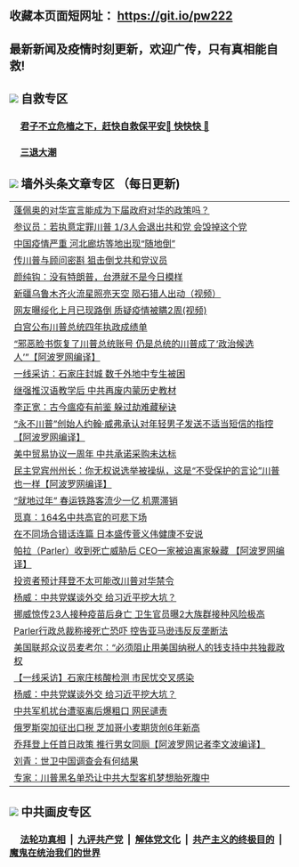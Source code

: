 ## 收藏本页面短网址： https://git.io/pw222
## 最新新闻及疫情时刻更新，欢迎广传，只有真相能自救! 

## <img src="https://img.icons8.com/cute-clipart/2x/circled-right.png">  自救专区

 ### &nbsp;&nbsp;&nbsp;&nbsp; [君子不立危樯之下，赶快自救保平安🍎 快快快 📩](https://github.com/pwgy/td/blob/master/README.md)
 
 ### &nbsp;&nbsp;&nbsp;&nbsp; [三退大潮](https://is.gd/fCPoKo) 
 
## <img src="https://img.icons8.com/cute-clipart/2x/circled-right.png"> 墙外头条文章专区 （每日更新)

<Table>
<tr><td colspan="2" align="left"><a href="https://vtknujsc.xhuyd.press/?name=c1267755&key=encdeuyadochlaxz&from=pw2">蓬佩奥的对华宣言能成为下届政府对华的政策吗？</a></td></tr>
<tr><td colspan="2" align="left"><a href="https://vtknujsc.xhuyd.press/?name=c1267767&key=encdeuyadochlaxz&from=pw2">参议员：若执意定罪川普 1/3人会退出共和党 会毁掉这个党</a></td></tr>
<tr><td colspan="2" align="left"><a href="https://vtknujsc.xhuyd.press/?name=c1267773&key=encdeuyadochlaxz&from=pw2">中国疫情严重 河北廊坊等地出现“随地倒”</a></td></tr>
<tr><td colspan="2" align="left"><a href="https://vtknujsc.xhuyd.press/?name=c1267769&key=encdeuyadochlaxz&from=pw2">传川普与顾问密斟 狙击倒戈共和党议员</a></td></tr>
<tr><td colspan="2" align="left"><a href="https://vtknujsc.xhuyd.press/?name=c1267774&key=encdeuyadochlaxz&from=pw2">颜纯钩：没有特朗普，台港就不是今日模样</a></td></tr>
<tr><td colspan="2" align="left"><a href="https://vtknujsc.xhuyd.press/?name=c1267777&key=encdeuyadochlaxz&from=pw2">新疆乌鲁木齐火流星照亮天空  陨石猎人出动（视频）</a></td></tr>
<tr><td colspan="2" align="left"><a href="https://vtknujsc.xhuyd.press/?name=c1267771&key=encdeuyadochlaxz&from=pw2">网友曝绥化上月已现路倒 质疑疫情被瞒2周(视频)</a></td></tr>
<tr><td colspan="2" align="left"><a href="https://vtknujsc.xhuyd.press/?name=c1267776&key=encdeuyadochlaxz&from=pw2">白宫公布川普总统四年执政成绩单</a></td></tr>
<tr><td colspan="2" align="left"><a href="https://vtknujsc.xhuyd.press/?name=c1267706&key=encdeuyadochlaxz&from=pw2">“邪恶脸书恢复了川普总统账号 仍是总统的川普成了‘政治候选人’”【阿波罗网编译】</a></td></tr>
<tr><td colspan="2" align="left"><a href="https://vtknujsc.xhuyd.press/?name=c1267764&key=encdeuyadochlaxz&from=pw2">一线采访：石家庄封城 数千外地中专生被困</a></td></tr>
<tr><td colspan="2" align="left"><a href="https://vtknujsc.xhuyd.press/?name=c1267747&key=encdeuyadochlaxz&from=pw2">继强推汉语教学后 中共再废内蒙历史教材</a></td></tr>
<tr><td colspan="2" align="left"><a href="https://vtknujsc.xhuyd.press/?name=c1267778&key=encdeuyadochlaxz&from=pw2">李正宽：古今瘟疫有前鉴 躲过劫难藏秘诀</a></td></tr>
<tr><td colspan="2" align="left"><a href="https://vtknujsc.xhuyd.press/?name=c1267741&key=encdeuyadochlaxz&from=pw2">“永不川普”创始人约翰·威弗承认对年轻男子发送不适当短信的指控 【阿波罗网编译】</a></td></tr>
<tr><td colspan="2" align="left"><a href="https://vtknujsc.xhuyd.press/?name=c1267766&key=encdeuyadochlaxz&from=pw2">美中贸易协议一周年 中共承诺采购未达标</a></td></tr>
<tr><td colspan="2" align="left"><a href="https://vtknujsc.xhuyd.press/?name=c1267705&key=encdeuyadochlaxz&from=pw2">民主党宾州州长：你无权说选举被操纵，这是“不受保护的言论”川普也一样【阿波罗网编译】</a></td></tr>
<tr><td colspan="2" align="left"><a href="https://vtknujsc.xhuyd.press/?name=c1267765&key=encdeuyadochlaxz&from=pw2">“就地过年” 春运铁路客流少一亿 机票滞销</a></td></tr>
<tr><td colspan="2" align="left"><a href="https://vtknujsc.xhuyd.press/?name=c1267714&key=encdeuyadochlaxz&from=pw2">觅真：164名中共高官的可悲下场</a></td></tr>
<tr><td colspan="2" align="left"><a href="https://vtknujsc.xhuyd.press/?name=c1267727&key=encdeuyadochlaxz&from=pw2">在不同场合错话连篇 日本盛传菅义伟健康不安说</a></td></tr>
<tr><td colspan="2" align="left"><a href="https://vtknujsc.xhuyd.press/?name=c1267742&key=encdeuyadochlaxz&from=pw2">帕拉（Parler）收到死亡威胁后 CEO一家被迫离家躲藏 【阿波罗网编译】</a></td></tr>
<tr><td colspan="2" align="left"><a href="https://vtknujsc.xhuyd.press/?name=c1267763&key=encdeuyadochlaxz&from=pw2">投资者预计拜登不太可能改川普对华禁令</a></td></tr>
<tr><td colspan="2" align="left"><a href="https://vtknujsc.xhuyd.press/?name=c1267779&key=encdeuyadochlaxz&from=pw2">杨威：中共党媒谈外交 给习近平挖大坑？</a></td></tr>
<tr><td colspan="2" align="left"><a href="https://vtknujsc.xhuyd.press/?name=c1267743&key=encdeuyadochlaxz&from=pw2">挪威惊传23人接种疫苗后身亡 卫生官员曝2大族群接种风险极高</a></td></tr>
<tr><td colspan="2" align="left"><a href="https://vtknujsc.xhuyd.press/?name=c1267772&key=encdeuyadochlaxz&from=pw2">Parler行政总裁称接死亡恐吓 控告亚马逊违反反垄断法</a></td></tr>
<tr><td colspan="2" align="left"><a href="https://vtknujsc.xhuyd.press/?name=c1267708&key=encdeuyadochlaxz&from=pw2">美国联邦众议员麦考尔：“必须阻止用美国纳税人的钱支持中共独裁政权</a></td></tr>
<tr><td colspan="2" align="left"><a href="https://vtknujsc.xhuyd.press/?name=c1267703&key=encdeuyadochlaxz&from=pw2">【一线采访】石家庄核酸检测 市民忧交叉感染</a></td></tr>
<tr><td colspan="2" align="left"><a href="https://vtknujsc.xhuyd.press/?name=c1267753&key=encdeuyadochlaxz&from=pw2">杨威：中共党媒谈外交 给习近平挖大坑？</a></td></tr>
<tr><td colspan="2" align="left"><a href="https://vtknujsc.xhuyd.press/?name=c1267711&key=encdeuyadochlaxz&from=pw2">中共军机扰台遭驱离后爆粗口 网民谴责</a></td></tr>
<tr><td colspan="2" align="left"><a href="https://vtknujsc.xhuyd.press/?name=c1267768&key=encdeuyadochlaxz&from=pw2">俄罗斯突加征出口税 芝加哥小麦期货创6年新高</a></td></tr>
<tr><td colspan="2" align="left"><a href="https://vtknujsc.xhuyd.press/?name=c1267724&key=encdeuyadochlaxz&from=pw2">乔拜登上任首日政策  推行男女同厕【阿波罗网记者李文波编译】</a></td></tr>
<tr><td colspan="2" align="left"><a href="https://vtknujsc.xhuyd.press/?name=c1267704&key=encdeuyadochlaxz&from=pw2">刘青：世卫中国调查会有何结果</a></td></tr>
<tr><td colspan="2" align="left"><a href="https://vtknujsc.xhuyd.press/?name=c1267762&key=encdeuyadochlaxz&from=pw2">专家：川普黑名单恐让中共大型客机梦想胎死腹中</a></td></tr>

 </Table>

## <img src="https://img.icons8.com/cute-clipart/2x/circled-right.png"> 中共画皮专区


 ### &nbsp;&nbsp;&nbsp;&nbsp; [法轮功真相](https://github.com/begood0513/basic/blob/master/README.md) &nbsp;|&nbsp; [九评共产党](https://github.com/begood0513/9ping.md/blob/master/README.md) &nbsp;|&nbsp; [解体党文化](https://github.com/begood0513/jtdwh.md/blob/master/README.md)   &nbsp;|&nbsp; [共产主义的终极目的](https://github.com/begood0513/gczydzjmd.md/blob/master/README.md) &nbsp;|&nbsp; [魔鬼在统治我们的世界](https://github.com/begood0513/gczydzjmd.md/blob/master/README.md) 

